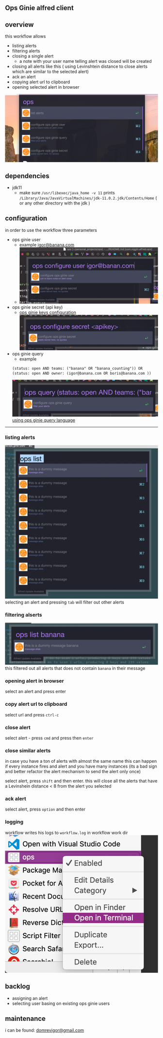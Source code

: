 Ops Ginie alfred client
---
## overview
this workflow allows
- listing alerts
- filtering alerts
- closing a single alert
    - a note with your user name telling alert was closed will be created
- closing all alerts like this ( using Levinshtein distance to close alerts which are similar to the selected alert)
- ack an alert
- copying alert url to clipboard
- opening selected alert in browser

![](.README_images/main_view.png)

## dependencies
- jdk11
     - make sure `/usr/libexec/java_home -v 11` prints `/Library/Java/JavaVirtualMachines/jdk-11.0.2.jdk/Contents/Home`
     ( or any other directory with the jdk )

## configuration
in order to use the workflow three parameters
- ops ginie user
    - example igor@banana.com
    - ![](.README_images/configureUSer.png)
- ops ginie secret (api key)
    - [ops ginie keys configuration](https://docs.opsgenie.com/docs/api-key-management)
    ![](.README_images/confsecret.png)
- ops ginie query
    - example 
    ```
    (status: open AND teams: ("banana" OR "banana_counting")) OR (status: open AND owner: (igor@banana.com OR boris@banana.com ))
    ```
    ![](.README_images/confQuery.png)
    [using ops ginie query language](https://docs.opsgenie.com/docs/alerts-search-query-help)

---
### listing alerts
![](.README_images/listAlerts.png)
selecting an alert and pressing `tab` will filter out other alerts 

### filtering alserts
![](.README_images/filterAlerts.png)
this filtered out all alerts that does not contain `banana` in their message

### opening alert in browser
select an alert and press enter

### copy alert url to clipboard
select url and press `ctrl-c`

### close alert
select alert -  press `cmd` and press then `enter`
### close similar alerts
in case you have a ton of alerts with almost the same name
this can happen if every instance fires and alert and you have many instances
(its a bad sign and better refactor the alert mechanism to send the alert only once)

select alert, press `shift` and then enter.
this will close all the alerts that have a Levinshein distance < 8 from the alert you selected

### ack alert
select alert, press `option` and then enter


### logging
workflow writes his logs to `workflow.log`
in workflow work dir
![](.README_images/openworkdir.png)

## backlog
- assigning an alert
- selecting user basing on existing ops ginie users
 
 
 ## maintenance
 i can be found: domrevigor@gmail.com
 